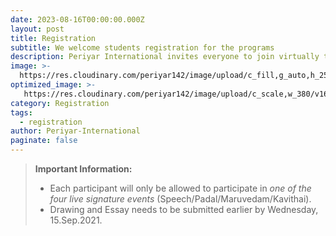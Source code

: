 ```yaml
---
date: 2023-08-16T00:00:00.000Z
layout: post
title: Registration
subtitle: We welcome students registration for the programs
description: Periyar International invites everyone to join virtually to celebrate Periyar's 145th birthday.
image: >-
  https://res.cloudinary.com/periyar142/image/upload/c_fill,g_auto,h_250,w_970/b_rgb:000000,e_gradient_fade,y_0/c_scale,co_rgb:ffffff,fl_relative/v1630451271/Registration_tksk3m.jpg
optimized_image: >-
   https://res.cloudinary.com/periyar142/image/upload/c_scale,w_380/v1630451271/Registration_tksk3m.jpg
category: Registration
tags:
  - registration
author: Periyar-International
paginate: false
---
```

> **Important Information:**
> * Each participant will only be allowed to participate in *one of the four live signature events* (Speech/Padal/Maruvedam/Kavithai).
> * Drawing and Essay needs to be submitted earlier by Wednesday, 15.Sep.2021. 

<div data-paperform-id="hsomy1uf"></div><script>(function() {var script = document.createElement('script'); script.src = "https://paperform.co/__embed.min.js"; document.body.appendChild(script); })()</script>
